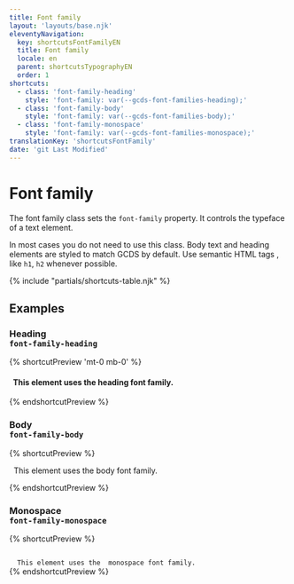 ```yaml
---
title: Font family
layout: 'layouts/base.njk'
eleventyNavigation:
  key: shortcutsFontFamilyEN
  title: Font family
  locale: en
  parent: shortcutsTypographyEN
  order: 1
shortcuts:
  - class: 'font-family-heading'
    style: 'font-family: var(--gcds-font-families-heading);'
  - class: 'font-family-body'
    style: 'font-family: var(--gcds-font-families-body);'
  - class: 'font-family-monospace'
    style: 'font-family: var(--gcds-font-families-monospace);'
translationKey: 'shortcutsFontFamily'
date: 'git Last Modified'
---
```


# Font family

The font family class sets the `font-family` property. It controls the typeface of a text element.

<gcds-notice type="warning" notice-title-tag="h2" notice-title="Use with caution">
  <gcds-text>In most cases you do not need to use this class. Body text and heading elements are <gcds-link href="{{ links.typography }}">styled to match GCDS by default</gcds-link>. Use semantic HTML tags , like <code>h1</code>, <code>h2</code> whenever possible.</gcds-text>
</gcds-notice>

{% include "partials/shortcuts-table.njk" %}

## Examples

### Heading<br/>`font-family-heading`

{% shortcutPreview 'mt-0 mb-0' %}

<h4 class="font-family-heading">
  This element uses the heading font family.
</h4>
{% endshortcutPreview %}

### Body<br/>`font-family-body`

{% shortcutPreview %}

<p class="font-family-body">
  This element uses the body font family.
</p>
{% endshortcutPreview %}

### Monospace<br/>`font-family-monospace`

{% shortcutPreview %}

<code class="font-family-monospace">
  This element uses the  monospace font family.
</code>
{% endshortcutPreview %}
